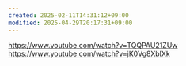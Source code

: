 ```yaml
---
created: 2025-02-11T14:31:12+09:00
modified: 2025-04-29T20:17:31+09:00
---
```


https://www.youtube.com/watch?v=TQQPAU21ZUw
https://www.youtube.com/watch?v=jK0Vg8XbIXk